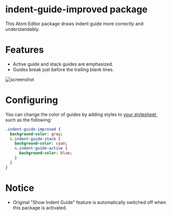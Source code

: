 # indent-guide-improved package

This Atom Editor package draws indent guide more correctly and understandably.

# Features

* Active guide and stack guides are emphasized.
* Guides break just before the trailing blank lines.

![screenshot](https://raw.githubusercontent.com/harai/indent-guide-improved/master/doc/demo.gif)

# Configuring

You can change the color of guides by adding styles to [your stylesheet](https://atom.io/docs/latest/customizing-atom), such as the following:

```sass
.indent-guide-improved {
  background-color: gray;
  &.indent-guide-stack {
    background-color: cyan;
    &.indent-guide-active {
      background-color: blue;
    }
  }
}
```

# Notice

* Original "Show Indent Guide" feature is automatically switched off when this package is activated.
